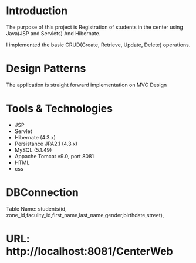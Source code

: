 Introduction
======================

The purpose of this project is 
Registration of students in the center using Java(JSP and Servlets) And Hibernate. 

I implemented the basic CRUD(Create, Retrieve, Update, Delete) operations.

Design Patterns
===================

The application is straight forward implementation on MVC Design 

Tools & Technologies 
====================
-  JSP
- Servlet
- Hibernate (4.3.x)
- Persistance JPA2.1 (4.3.x)
- MySQL (5.1.49)
- Appache Tomcat v9.0, port 8081
- HTML
- css
 


# DBConnection

Table Name: students(id, zone_id,faculity_id,first_name,last_name,gender,birthdate,street),
            


# URL: http://localhost:8081/CenterWeb
